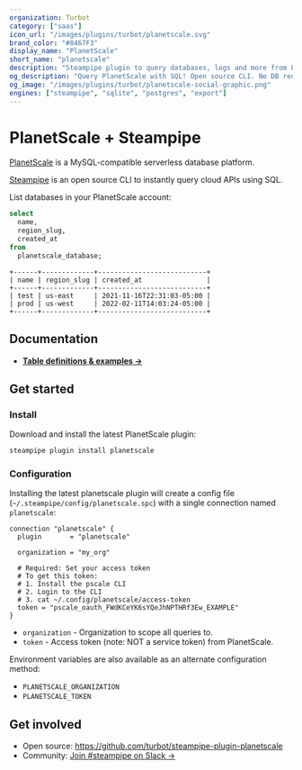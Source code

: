 ```yaml
---
organization: Turbot
category: ["saas"]
icon_url: "/images/plugins/turbot/planetscale.svg"
brand_color: "#8467F3"
display_name: "PlanetScale"
short_name: "planetscale"
description: "Steampipe plugin to query databases, logs and more from PlanetScale."
og_description: "Query PlanetScale with SQL! Open source CLI. No DB required."
og_image: "/images/plugins/turbot/planetscale-social-graphic.png"
engines: ["steampipe", "sqlite", "postgres", "export"]
---
```


# PlanetScale + Steampipe

[PlanetScale](https://planetscale.com) is a MySQL-compatible serverless database platform.

[Steampipe](https://steampipe.io) is an open source CLI to instantly query cloud APIs using SQL.

List databases in your PlanetScale account:

```sql
select
  name,
  region_slug,
  created_at
from
  planetscale_database;
```

```
+------+-------------+---------------------------+
| name | region_slug | created_at                |
+------+-------------+---------------------------+
| test | us-east     | 2021-11-16T22:31:03-05:00 |
| prod | us-west     | 2022-02-11T14:03:24-05:00 |
+------+-------------+---------------------------+
```

## Documentation

- **[Table definitions & examples →](/plugins/turbot/planetscale/tables)**

## Get started

### Install

Download and install the latest PlanetScale plugin:

```bash
steampipe plugin install planetscale
```

### Configuration

Installing the latest planetscale plugin will create a config file (`~/.steampipe/config/planetscale.spc`) with a single connection named `planetscale`:

```hcl
connection "planetscale" {
  plugin       = "planetscale"

  organization = "my_org"

  # Required: Set your access token
  # To get this token:
  # 1. Install the pscale CLI
  # 2. Login to the CLI
  # 3. cat ~/.config/planetscale/access-token
  token = "pscale_oauth_FWdKCeYK6sYQeJhNPTHRf3Ew_EXAMPLE"
}
```

- `organization` - Organization to scope all queries to.
- `token` - Access token (note: NOT a service token) from PlanetScale.

Environment variables are also available as an alternate configuration method:
* `PLANETSCALE_ORGANIZATION`
* `PLANETSCALE_TOKEN`

## Get involved

- Open source: https://github.com/turbot/steampipe-plugin-planetscale
- Community: [Join #steampipe on Slack →](https://turbot.com/community/join)

